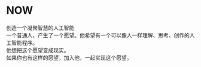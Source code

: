 # NOW
创造一个凝聚智慧的人工智能  
一个普通人，产生了一个愿望。他希望有一个可以像人一样理解、思考、创作的人工智能程序。  
他想把这个愿望变成现实。  
如果你也有这样的愿望，加入他，一起实现这个愿望。  
